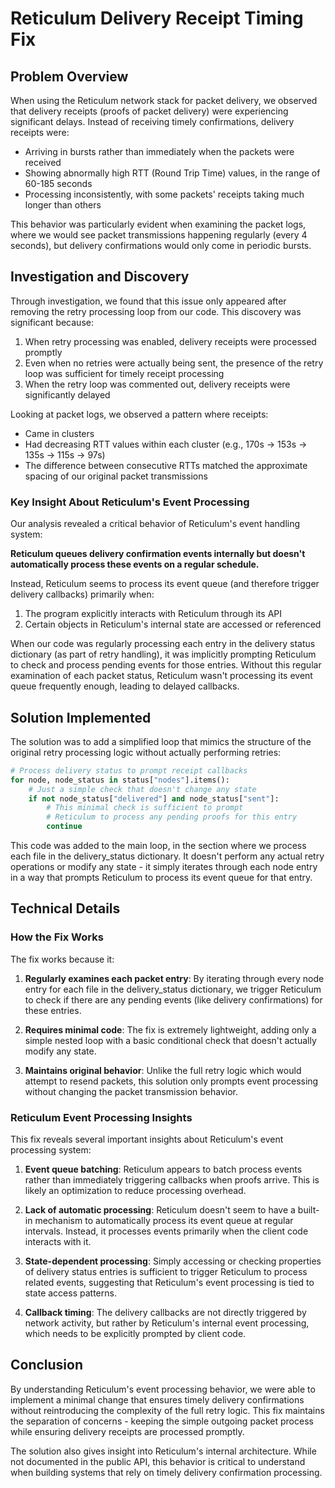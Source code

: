 # Reticulum Delivery Receipt Timing Fix

## Problem Overview

When using the Reticulum network stack for packet delivery, we observed that delivery receipts (proofs of packet delivery) were experiencing significant delays. Instead of receiving timely confirmations, delivery receipts were:

- Arriving in bursts rather than immediately when the packets were received
- Showing abnormally high RTT (Round Trip Time) values, in the range of 60-185 seconds
- Processing inconsistently, with some packets' receipts taking much longer than others

This behavior was particularly evident when examining the packet logs, where we would see packet transmissions happening regularly (every 4 seconds), but delivery confirmations would only come in periodic bursts.

## Investigation and Discovery

Through investigation, we found that this issue only appeared after removing the retry processing loop from our code. This discovery was significant because:

1. When retry processing was enabled, delivery receipts were processed promptly
2. Even when no retries were actually being sent, the presence of the retry loop was sufficient for timely receipt processing
3. When the retry loop was commented out, delivery receipts were significantly delayed

Looking at packet logs, we observed a pattern where receipts:
- Came in clusters
- Had decreasing RTT values within each cluster (e.g., 170s → 153s → 135s → 115s → 97s)
- The difference between consecutive RTTs matched the approximate spacing of our original packet transmissions

### Key Insight About Reticulum's Event Processing

Our analysis revealed a critical behavior of Reticulum's event handling system:

**Reticulum queues delivery confirmation events internally but doesn't automatically process these events on a regular schedule.**

Instead, Reticulum seems to process its event queue (and therefore trigger delivery callbacks) primarily when:

1. The program explicitly interacts with Reticulum through its API
2. Certain objects in Reticulum's internal state are accessed or referenced

When our code was regularly processing each entry in the delivery status dictionary (as part of retry handling), it was implicitly prompting Reticulum to check and process pending events for those entries. Without this regular examination of each packet status, Reticulum wasn't processing its event queue frequently enough, leading to delayed callbacks.

## Solution Implemented

The solution was to add a simplified loop that mimics the structure of the original retry processing logic without actually performing retries:

```python
# Process delivery status to prompt receipt callbacks
for node, node_status in status["nodes"].items():
    # Just a simple check that doesn't change any state
    if not node_status["delivered"] and node_status["sent"]:
        # This minimal check is sufficient to prompt
        # Reticulum to process any pending proofs for this entry
        continue
```

This code was added to the main loop, in the section where we process each file in the delivery_status dictionary. It doesn't perform any actual retry operations or modify any state - it simply iterates through each node entry in a way that prompts Reticulum to process its event queue for that entry.

## Technical Details

### How the Fix Works

The fix works because it:

1. **Regularly examines each packet entry**: By iterating through every node entry for each file in the delivery_status dictionary, we trigger Reticulum to check if there are any pending events (like delivery confirmations) for these entries.

2. **Requires minimal code**: The fix is extremely lightweight, adding only a simple nested loop with a basic conditional check that doesn't actually modify any state.

3. **Maintains original behavior**: Unlike the full retry logic which would attempt to resend packets, this solution only prompts event processing without changing the packet transmission behavior.

### Reticulum Event Processing Insights

This fix reveals several important insights about Reticulum's event processing system:

1. **Event queue batching**: Reticulum appears to batch process events rather than immediately triggering callbacks when proofs arrive. This is likely an optimization to reduce processing overhead.

2. **Lack of automatic processing**: Reticulum doesn't seem to have a built-in mechanism to automatically process its event queue at regular intervals. Instead, it processes events primarily when the client code interacts with it.

3. **State-dependent processing**: Simply accessing or checking properties of delivery status entries is sufficient to trigger Reticulum to process related events, suggesting that Reticulum's event processing is tied to state access patterns.

4. **Callback timing**: The delivery callbacks are not directly triggered by network activity, but rather by Reticulum's internal event processing, which needs to be explicitly prompted by client code.

## Conclusion

By understanding Reticulum's event processing behavior, we were able to implement a minimal change that ensures timely delivery confirmations without reintroducing the complexity of the full retry logic. This fix maintains the separation of concerns - keeping the simple outgoing packet process while ensuring delivery receipts are processed promptly.

The solution also gives insight into Reticulum's internal architecture. While not documented in the public API, this behavior is critical to understand when building systems that rely on timely delivery confirmation processing.

